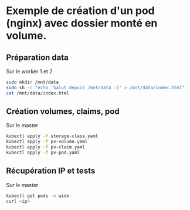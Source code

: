 # Exemple de création d'un pod (nginx) avec dossier monté en volume.

## Préparation data

Sur le worker 1 et 2

```bash
sudo mkdir /mnt/data
sudo sh -c "echo 'Salut depuis /mnt/data :)' > /mnt/data/index.html"
cat /mnt/data/index.html
```

## Création volumes, claims, pod

Sur le master 

```bash
kubectl apply -f storage-class.yaml
kubectl apply -f pv-volume.yaml
kubectl apply -f pv-claim.yaml
kubectl apply -f pv-pod.yaml
```

## Récupération IP et tests

Sur le master

```bash
kubectl get pods -o wide
curl <ip>
```




